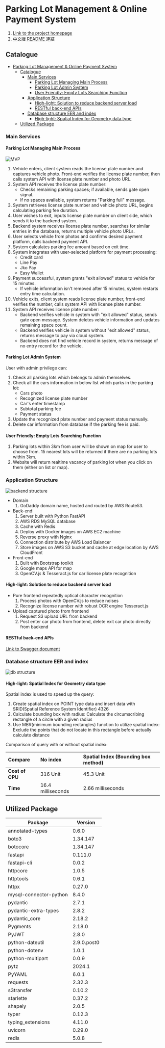 # Parking Lot Management & Online Payment System

1. [Link to the project homepage](https://parkinglot.haohaoscreamandrun.online/)
2. [中文版 README 連結](./README_CH.md)

## Catalogue

<!-- TOC -->

- [Parking Lot Management & Online Payment System](#parking-lot-management--online-payment-system)
  - [Catalogue](#catalogue)
    - [Main Services](#main-services)
      - [Parking Lot Managing Main Process](#parking-lot-managing-main-process)
      - [Parking Lot Admin System](#parking-lot-admin-system)
      - [User Friendly: Empty Lots Searching Function](#user-friendly-empty-lots-searching-function)
    - [Application Structure](#application-structure)
      - [High-light: Solution to reduce backend server load](#high-light-solution-to-reduce-backend-server-load)
      - [RESTful back-end APIs](#restful-back-end-apis)
    - [Database structure EER and index](#database-structure-eer-and-index)
      - [High-light: Spatial Index for Geometry data type](#high-light-spatial-index-for-geometry-data-type)
  - [Utilized Package](#utilized-package)

<!-- /TOC -->

### Main Services

#### Parking Lot Managing Main Process

![MVP](/public/images/Minimum_viable_product_process.png)

1. Vehicle enters, client system reads the license plate number and captures vehicle photo. Front-end verifies the license plate number, then calls system API with license plate number and photo URL.
2. System API receives the license plate number:
   - Checks remaining parking spaces; if available, sends gate open signal.
   - If no spaces available, system returns "Parking full" message.
3. System retrieves license plate number and vehicle photo URL, begins calculating parking fee duration.
4. User wishes to exit, inputs license plate number on client side, which sends it to the backend system.
5. Backend system receives license plate number, searches for similar entries in the database, returns multiple vehicle photo URLs.
6. User selects vehicle from photos and confirms desired payment platform, calls backend payment API.
7. System calculates parking fee amount based on exit time.
8. System integrates with user-selected platform for payment processing:
   - Credit card
   - Line Pay
   - Jko Pay
   - Easy Wallet
9. Payment successful, system grants "exit allowed" status to vehicle for 15 minutes.
   - If vehicle information isn't removed after 15 minutes, system restarts entry time calculation.
10. Vehicle exits, client system reads license plate number, front-end verifies the number, calls system API with license plate number.
11. System API receives license plate number:
    - Backend verifies vehicle in system with "exit allowed" status, sends gate open message. System deletes vehicle information and updates remaining space count.
    - Backend verifies vehicle in system without "exit allowed" status, returns message to pay via cloud system.
    - Backend does not find vehicle record in system, returns message of no entry record for the vehicle.

#### Parking Lot Admin System

User with admin privilege can:

1. Check all parking lots which belongs to admin themselves.
2. Check all the cars information in below list which parks in the parking lot:
   - Cars photo
   - Recognized license plate number
   - Car's enter timestamp
   - Subtotal parking fee
   - Payment status
3. Update the recognized plate number and payment status manually.
4. Delete car information from database if the parking fee is paid.

#### User Friendly: Empty Lots Searching Function

1. Parking lots within 3km from user will be shown on map for user to choose from. 15 nearest lots will be returned if there are no parking lots within 3km.
2. Website will return realtime vacancy of parking lot when you click on them (either on list or map).

### Application Structure

![backend structure](/public/images/backend-structure.png)

- Domain
  1. GoDaddy domain name, hosted and routed by AWS Route53.
- Back-end
  1. Server built with Python FastAPI
  2. AWS RDS MySQL database
  3. Cache with Redis
  4. Deploy with Docker images on AWS EC2 machine
  5. Reverse proxy with Nginx
  6. Connection distribute by AWS Load Balancer
  7. Store images on AWS S3 bucket and cache at edge location by AWS CloudFront
- Front-end
  1. Built with Bootstrap toolkit
  2. Google maps API for map
  3. OpenCV.js & Tesseract.js for car license plate recognition

#### High-light: Solution to reduce backend server load

- Pure frontend repeatedly optical character recognition
  1. Process photos with OpenCV.js to reduce noises
  2. Recognize license number with robust OCR engine Tesseract.js
- Upload captured photo from frontend
  1. Request S3 upload URL from backend
  2. Post enter car photo from frontend, delete exit car photo directly from backend

#### RESTful back-end APIs

[Link to Swagger document](https://parkinglot.haohaoscreamandrun.online/docs#/)

### Database structure EER and index

![db structure](/public/images/databaseEER.png)

#### High-light: Spatial Index for Geometry data type

Spatial index is used to speed up the query:

1. Create spatial index on POINT type data and insert data with SRID(Spatial Reference System Identifier) 4326
2. Calculate bounding box with radius: Calculate the circumscribing rectangle of a circle with a given radius
3. Use MBR(minimum bounding rectangles) function to utilize spatial index: Exclude the points that do not locate in this rectangle before actually calculate distance

Comparison of query with or without spatial index:

| Compare         | No index          | Spatial Index (Bounding box method) |
| :-------------- | :---------------- | :---------------------------------- |
| **Cost of CPU** | 316 Unit          | 45.3 Unit                           |
| **Time**        | 16.4 milliseconds | 2.66 milliseconds                   |

## Utilized Package

| Package                | Version     |
| ---------------------- | ----------- |
| annotated-types        | 0.6.0       |
| boto3                  | 1.34.147    |
| botocore               | 1.34.147    |
| fastapi                | 0.111.0     |
| fastapi-cli            | 0.0.2       |
| httpcore               | 1.0.5       |
| httptools              | 0.6.1       |
| httpx                  | 0.27.0      |
| mysql-connector-python | 8.4.0       |
| pydantic               | 2.7.1       |
| pydantic-extra-types   | 2.8.2       |
| pydantic_core          | 2.18.2      |
| Pygments               | 2.18.0      |
| PyJWT                  | 2.8.0       |
| python-dateutil        | 2.9.0.post0 |
| python-dotenv          | 1.0.1       |
| python-multipart       | 0.0.9       |
| pytz                   | 2024.1      |
| PyYAML                 | 6.0.1       |
| requests               | 2.32.3      |
| s3transfer             | 0.10.2      |
| starlette              | 0.37.2      |
| shapely                | 2.0.5       |
| typer                  | 0.12.3      |
| typing_extensions      | 4.11.0      |
| uvicorn                | 0.29.0      |
| redis                  | 5.0.8       |
